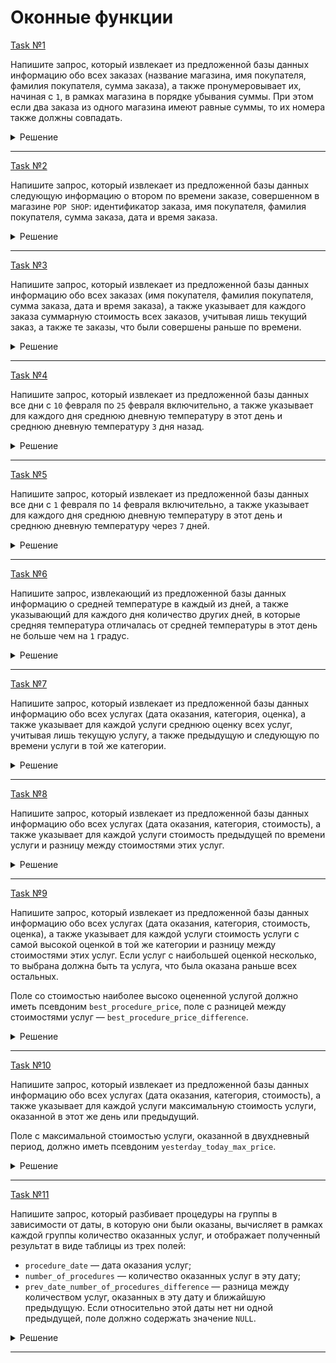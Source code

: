 # Оконные функции

[Task №1](https://stepik.org/lesson/1264342/step/1?unit=1293772)

Напишите запрос, который извлекает из предложенной базы данных информацию обо всех заказах (название магазина, имя покупателя, фамилия покупателя, сумма заказа), а также пронумеровывает их, начиная с `1`, в рамках магазина в порядке убывания суммы. При этом если два заказа из одного магазина имеют равные суммы, то их номера также должны совпадать.

<details>
  <summary>Решение</summary>

  ```sql
  SELECT DENSE_RANK() OVER order_rank AS rank_within_store_by_price,
         store, name, surname, amount
  FROM Customers JOIN Orders ON Customers.id = customer_id
  WINDOW order_rank AS (PARTITION BY store ORDER BY amount DESC);
  ```

</details>

---

[Task №2](https://stepik.org/lesson/1264342/step/2?unit=1293772)

Напишите запрос, который извлекает из предложенной базы данных следующую информацию о втором по времени заказе, совершенном в магазине `POP SHOP`: идентификатор заказа, имя покупателя, фамилия покупателя, сумма заказа, дата и время заказа.

<details>
  <summary>Решение</summary>

  ```sql
  WITH PopShopOrders AS (
      SELECT Orders.id, name, surname, amount, purchased_on,
             ROW_NUMBER() OVER order_num AS row_num
      FROM Customers JOIN Orders ON Customers.id = customer_id
      WHERE store = 'POP SHOP'
      WINDOW order_num AS (ORDER BY purchased_on)
  )
  
  SELECT id, name, surname, amount, purchased_on
  FROM PopShopOrders
  WHERE row_num = 2;
  ```

</details>

---

[Task №3](https://stepik.org/lesson/1264342/step/3?unit=1293772)

Напишите запрос, который извлекает из предложенной базы данных информацию обо всех заказах (имя покупателя, фамилия покупателя, сумма заказа, дата и время заказа), а также указывает для каждого заказа суммарную стоимость всех заказов, учитывая лишь текущий заказ, а также те заказы, что были совершены раньше по времени.

<details>
  <summary>Решение</summary>

  ```sql
  SELECT name, surname, amount, purchased_on,
         SUM(amount) OVER sum_amount AS increasing_amount
  FROM Customers JOIN Orders ON Customers.id = customer_id
  WINDOW sum_amount AS (ORDER BY purchased_on ROWS BETWEEN UNBOUNDED PRECEDING AND CURRENT ROW);
  ```

</details>

---

[Task №4](https://stepik.org/lesson/1264342/step/4?unit=1293772)

Напишите запрос, который извлекает из предложенной базы данных все дни с `10` февраля по `25` февраля включительно, а также указывает для каждого дня среднюю дневную температуру в этот день и среднюю дневную температуру `3` дня назад.

<details>
  <summary>Решение</summary>

  ```sql
  WITH AvgTemp3Day AS (
      SELECT day, avg_temperature,
             LAG(avg_temperature, 3) OVER (ORDER BY day) AS avg_temperature_3_days_ago
      FROM DailyTemperature
  )
  
  SELECT *
  FROM AvgTemp3Day
  WHERE day BETWEEN '2024-02-10' AND '2024-02-25';
  ```

</details>

---

[Task №5](https://stepik.org/lesson/1264342/step/5?unit=1293772)

Напишите запрос, который извлекает из предложенной базы данных все дни с `1` февраля по `14` февраля включительно, а также указывает для каждого дня среднюю дневную температуру в этот день и среднюю дневную температуру через `7` дней.

<details>
  <summary>Решение</summary>

  ```sql
  WITH PreResult AS (
      SELECT day, avg_temperature,
             LEAD(avg_temperature, 7) OVER (ORDER BY day) AS avg_temperature_after_7_days
      FROM DailyTemperature
  )
  
  SELECT *
  FROM PreResult
  WHERE day BETWEEN '2024-02-01' AND '2024-02-14';
  ```

</details>

---

[Task №6](https://stepik.org/lesson/1264342/step/6?unit=1293772)

Напишите запрос, извлекающий из предложенной базы данных информацию о средней температуре в каждый из дней, а также указывающий для каждого дня количество других дней, в которые средняя температура отличалась от средней температуры в этот день не больше чем на `1` градус.

<details>
  <summary>Решение</summary>

  ```sql
  SELECT D1.day, D1.avg_temperature, COUNT(*) AS number_of_days_with_similar_temperature
  FROM DailyTemperature D1 CROSS JOIN DailyTemperature D2 ON D1.day != D2.day
  WHERE ABS(D1.avg_temperature - D2.avg_temperature) <= 1
  GROUP BY day
  ORDER BY day;
  ```

</details>

---

[Task №7](https://stepik.org/lesson/1264342/step/7?unit=1293772)

Напишите запрос, который извлекает из предложенной базы данных информацию обо всех услугах (дата оказания, категория, оценка), а также указывает для каждой услуги среднюю оценку всех услуг, учитывая лишь текущую услугу, а также предыдущую и следующую по времени услуги в той же категории.

<details>
  <summary>Решение</summary>

  ```sql
  SELECT provided_on, category, score,
         AVG(score) OVER (PARTITION BY category ORDER BY provided_on ROWS BETWEEN 1 PRECEDING AND 1 FOLLOWING) AS moving_avg_score
  FROM Procedures;
  ```

</details>

---

[Task №8](https://stepik.org/lesson/1264342/step/8?unit=1293772)

Напишите запрос, который извлекает из предложенной базы данных информацию обо всех услугах (дата оказания, категория, стоимость), а также указывает для каждой услуги стоимость предыдущей по времени услуги и разницу между стоимостями этих услуг.

<details>
  <summary>Решение</summary>

  ```sql
  SELECT provided_on, category, price,
         IFNULL(LAG(price) OVER time_procedure, 0) AS prev_procedure_price,
         ABS(price - IFNULL(LAG(price) OVER time_procedure, 0)) AS prev_procedure_price_difference
  FROM Procedures
  WINDOW time_procedure AS (ORDER BY provided_on);
  ```

</details>

---

[Task №9](https://stepik.org/lesson/1264342/step/9?unit=1293772)

Напишите запрос, который извлекает из предложенной базы данных информацию обо всех услугах (дата оказания, категория, стоимость, оценка), а также указывает для каждой услуги стоимость услуги с самой высокой оценкой в той же категории и разницу между стоимостями этих услуг. Если услуг с наибольшей оценкой несколько, то выбрана должна быть та услуга, что была оказана раньше всех остальных.

Поле со стоимостью наиболее высоко оцененной услугой должно иметь псевдоним `best_procedure_price`, поле с разницей между стоимостями услуг — `best_procedure_price_difference`.

<details>
  <summary>Решение</summary>

  ```sql
  SELECT provided_on, category, price, score,
         FIRST_VALUE(price) OVER score_by_category AS best_procedure_price,
         ABS(price - FIRST_VALUE(price) OVER score_by_category) AS best_procedure_price_difference
  FROM Procedures
  WINDOW score_by_category AS (PARTITION BY category ORDER BY score DESC, provided_on);
  ```

</details>

---

[Task №10](https://stepik.org/lesson/1264342/step/10?unit=1293772)

Напишите запрос, который извлекает из предложенной базы данных информацию обо всех услугах (дата оказания, категория, стоимость), а также указывает для каждой услуги максимальную стоимость услуги, оказанной в этот же день или предыдущий.

Поле с максимальной стоимостью услуги, оказанной в двухдневный период, должно иметь псевдоним `yesterday_today_max_price`.

<details>
  <summary>Решение</summary>

  ```sql
  SELECT provided_on, category, price,
         MAX(price) OVER temp AS yesterday_today_max_price
  FROM Procedures
  WINDOW temp AS (ORDER BY DATE(provided_on) RANGE BETWEEN INTERVAL 1 DAY PRECEDING AND CURRENT ROW);
  ```

</details>

---

[Task №11](https://stepik.org/lesson/1264342/step/11?unit=1293772)

Напишите запрос, который разбивает процедуры на группы в зависимости от даты, в которую они были оказаны, вычисляет в рамках каждой группы количество оказанных услуг, и отображает полученный результат в виде таблицы из трех полей:

* `procedure_date` — дата оказания услуг;
* `number_of_procedures` — количество оказанных услуг в эту дату;
* `prev_date_number_of_procedures_difference` — разница между количеством услуг, оказанных в эту дату и ближайшую предыдущую. Если относительно этой даты нет ни одной предыдущей, поле должно содержать значение `NULL`.

<details>
  <summary>Решение</summary>

  ```sql
  WITH PreResult AS (
      SELECT DATE(provided_on) AS procedure_date, COUNT(*) AS number_of_procedures,
             LAG(COUNT(*)) OVER (ORDER BY DATE(provided_on) ROWS BETWEEN 1 PRECEDING AND CURRENT ROW) AS prev_date_number_of_procedures
      FROM Procedures
      GROUP BY procedure_date
  )
  
  SELECT procedure_date, number_of_procedures, ABS(number_of_procedures - prev_date_number_of_procedures) AS prev_date_number_of_procedures_difference
  FROM PreResult;
  ```

</details>

---

